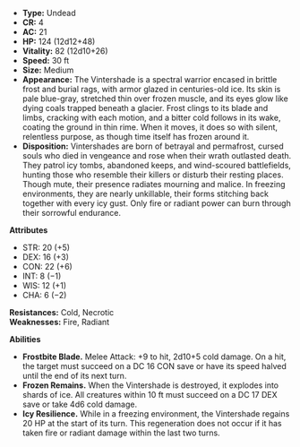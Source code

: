 - **Type:** Undead
- **CR:** 4
- **AC:** 21
- **HP:** 124 (12d12+48)
- **Vitality:** 82 (12d10+26)
- **Speed:** 30 ft
- **Size:** Medium
- **Appearance:** The Vintershade is a spectral warrior encased in brittle frost and burial rags, with armor glazed in centuries-old ice. Its skin is pale blue-gray, stretched thin over frozen muscle, and its eyes glow like dying coals trapped beneath a glacier. Frost clings to its blade and limbs, cracking with each motion, and a bitter cold follows in its wake, coating the ground in thin rime. When it moves, it does so with silent, relentless purpose, as though time itself has frozen around it.
- **Disposition:** Vintershades are born of betrayal and permafrost, cursed souls who died in vengeance and rose when their wrath outlasted death. They patrol icy tombs, abandoned keeps, and wind-scoured battlefields, hunting those who resemble their killers or disturb their resting places. Though mute, their presence radiates mourning and malice. In freezing environments, they are nearly unkillable, their forms stitching back together with every icy gust. Only fire or radiant power can burn through their sorrowful endurance.

**Attributes**
- STR: 20 (+5)
- DEX: 16 (+3)
- CON: 22 (+6)
- INT: 8 (−1)
- WIS: 12 (+1)
- CHA: 6 (−2)

**Resistances:** Cold, Necrotic  
**Weaknesses:** Fire, Radiant

**Abilities**
- **Frostbite Blade.** Melee Attack: +9 to hit, 2d10+5 cold damage. On a hit, the target must succeed on a DC 16 CON save or have its speed halved until the end of its next turn.
- **Frozen Remains.** When the Vintershade is destroyed, it explodes into shards of ice. All creatures within 10 ft must succeed on a DC 17 DEX save or take 4d6 cold damage.
- **Icy Resilience.** While in a freezing environment, the Vintershade regains 20 HP at the start of its turn. This regeneration does not occur if it has taken fire or radiant damage within the last two turns.